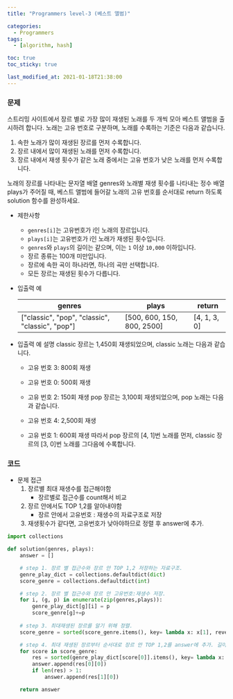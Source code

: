 ```yaml
---
title: "Programmers level-3 (베스트 앨범)"

categories:
  - Programmers
tags:
  - [algorithm, hash]

toc: true
toc_sticky: true

last_modified_at: 2021-01-18T21:38:00
---
```


### 문제

스트리밍 사이트에서 장르 별로 가장 많이 재생된 노래를 두 개씩 모아 베스트 앨범을 출시하려 합니다. 노래는 고유 번호로 구분하며, 노래를 수록하는 기준은 다음과 같습니다.

1. 속한 노래가 많이 재생된 장르를 먼저 수록합니다.
2. 장르 내에서 많이 재생된 노래를 먼저 수록합니다.
3. 장르 내에서 재생 횟수가 같은 노래 중에서는 고유 번호가 낮은 노래를 먼저 수록합니다.  

노래의 장르를 나타내는 문자열 배열 genres와 노래별 재생 횟수를 나타내는 정수 배열 plays가 주어질 때, 베스트 앨범에 들어갈 노래의 고유 번호를 순서대로 return 하도록 solution 함수를 완성하세요.

- 제한사항
  - `genres[i]`는 고유번호가 i인 노래의 장르입니다.
  - `plays[i]`는 고유번호가 i인 노래가 재생된 횟수입니다.
  - `genres`와 `plays`의 길이는 같으며, 이는 `1` 이상 `10,000` 이하입니다.
  - 장르 종류는 100개 미만입니다.
  - 장르에 속한 곡이 하나라면, 하나의 곡만 선택합니다.
  - 모든 장르는 재생된 횟수가 다릅니다.
    
- 입출력 예

  | genres | plays | return                          | 
  | ----- | ------ | ------------------------------ | 
  | ["classic", "pop", "classic", "classic", "pop"] | [500, 600, 150, 800, 2500]  | [4, 1, 3, 0] | 

- 입출력 예 설명
    classic 장르는 1,450회 재생되었으며, classic 노래는 다음과 같습니다.
    - 고유 번호 3: 800회 재생
    - 고유 번호 0: 500회 재생
    - 고유 번호 2: 150회 재생
    pop 장르는 3,100회 재생되었으며, pop 노래는 다음과 같습니다.

    - 고유 번호 4: 2,500회 재생
    - 고유 번호 1: 600회 재생
    따라서 pop 장르의 [4, 1]번 노래를 먼저, classic 장르의 [3, 0]번 노래를 그다음에 수록합니다.
    
### 코드

- 문제 접근
    1. 장르별 최대 재생수를 접근해야함
        - 장르별로 접근수를 count해서 비교
    2. 장르 안에서도 TOP 1,2를 알아내야함
        - 장르 안에서 고유번호 : 재생수의 자료구조로 저장
    3. 재생횟수가 같다면, 고유번호가 낮아야하므로 정렬 후 answer에 추가.

```py
import collections

def solution(genres, plays):
    answer = []

    # step 1. 장르 별 접근수와 장르 안 TOP 1,2 저장하는 자료구조.
    genre_play_dict = collections.defaultdict(dict)
    score_genre = collections.defaultdict(int)

    # step 2. 장르 별 접근수와 장르 안 고유번호:재생수 저장.
    for i, (g, p) in enumerate(zip(genres,plays)):
        genre_play_dict[g][i] = p 
        score_genre[g]+=p
    
    # step 3. 최대재생된 장르를 알기 위해 정렬.
    score_genre = sorted(score_genre.items(), key= lambda x: x[1], reverse=True)

    # step 4. 최대 재생된 장르부터 순서대로 장르 안 TOP 1,2를 answer에 추가. 길이가 1일 시에는 한 곡만 추가하게 된다.
    for score in score_genre:
        res = sorted(genre_play_dict[score[0]].items(), key= lambda x: x[1], reverse=True)
        answer.append(res[0][0])
        if len(res) > 1:
            answer.append(res[1][0])

    return answer
```
